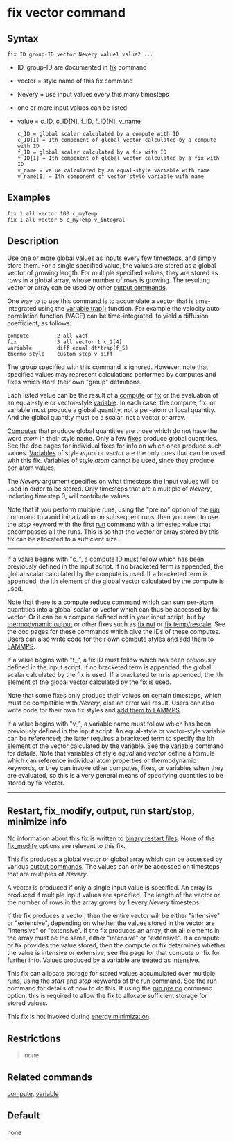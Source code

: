 # fix vector command

## Syntax

    fix ID group-ID vector Nevery value1 value2 ...

-   ID, group-ID are documented in [fix](fix) command

-   vector = style name of this fix command

-   Nevery = use input values every this many timesteps

-   one or more input values can be listed

-   value = c_ID, c_ID\[N\], f_ID, f_ID\[N\], v_name

        c_ID = global scalar calculated by a compute with ID
        c_ID[I] = Ith component of global vector calculated by a compute with ID
        f_ID = global scalar calculated by a fix with ID
        f_ID[I] = Ith component of global vector calculated by a fix with ID
        v_name = value calculated by an equal-style variable with name
        v_name[I] = Ith component of vector-style variable with name

## Examples

``` LAMMPS
fix 1 all vector 100 c_myTemp
fix 1 all vector 5 c_myTemp v_integral
```

## Description

Use one or more global values as inputs every few timesteps, and simply
store them. For a single specified value, the values are stored as a
global vector of growing length. For multiple specified values, they are
stored as rows in a global array, whose number of rows is growing. The
resulting vector or array can be used by other [output
commands](Howto_output).

One way to to use this command is to accumulate a vector that is
time-integrated using the [variable trap()](variable) function. For
example the velocity auto-correlation function (VACF) can be
time-integrated, to yield a diffusion coefficient, as follows:

``` LAMMPS
compute         2 all vacf
fix             5 all vector 1 c_2[4]
variable        diff equal dt*trap(f_5)
thermo_style    custom step v_diff
```

The group specified with this command is ignored. However, note that
specified values may represent calculations performed by computes and
fixes which store their own \"group\" definitions.

Each listed value can be the result of a [compute](compute) or
[fix](fix) or the evaluation of an equal-style or vector-style
[variable](variable). In each case, the compute, fix, or variable must
produce a global quantity, not a per-atom or local quantity. And the
global quantity must be a scalar, not a vector or array.

[Computes](compute) that produce global quantities are those which do
not have the word *atom* in their style name. Only a few [fixes](fix)
produce global quantities. See the doc pages for individual fixes for
info on which ones produce such values. [Variables](variable) of style
*equal* or *vector* are the only ones that can be used with this fix.
Variables of style *atom* cannot be used, since they produce per-atom
values.

The *Nevery* argument specifies on what timesteps the input values will
be used in order to be stored. Only timesteps that are a multiple of
*Nevery*, including timestep 0, will contribute values.

Note that if you perform multiple runs, using the \"pre no\" option of
the [run](run) command to avoid initialization on subsequent runs, then
you need to use the *stop* keyword with the first [run](run) command
with a timestep value that encompasses all the runs. This is so that the
vector or array stored by this fix can be allocated to a sufficient
size.

------------------------------------------------------------------------

If a value begins with \"c\_\", a compute ID must follow which has been
previously defined in the input script. If no bracketed term is
appended, the global scalar calculated by the compute is used. If a
bracketed term is appended, the Ith element of the global vector
calculated by the compute is used.

Note that there is a [compute reduce](compute_reduce) command which can
sum per-atom quantities into a global scalar or vector which can thus be
accessed by fix vector. Or it can be a compute defined not in your input
script, but by [thermodynamic output](thermo_style) or other fixes such
as [fix nvt](fix_nh) or [fix temp/rescale](fix_temp_rescale). See the
doc pages for these commands which give the IDs of these computes. Users
can also write code for their own compute styles and [add them to
LAMMPS](Modify).

If a value begins with \"f\_\", a fix ID must follow which has been
previously defined in the input script. If no bracketed term is
appended, the global scalar calculated by the fix is used. If a
bracketed term is appended, the Ith element of the global vector
calculated by the fix is used.

Note that some fixes only produce their values on certain timesteps,
which must be compatible with *Nevery*, else an error will result. Users
can also write code for their own fix styles and [add them to
LAMMPS](Modify).

If a value begins with \"v\_\", a variable name must follow which has
been previously defined in the input script. An equal-style or
vector-style variable can be referenced; the latter requires a bracketed
term to specify the Ith element of the vector calculated by the
variable. See the [variable](variable) command for details. Note that
variables of style *equal* and *vector* define a formula which can
reference individual atom properties or thermodynamic keywords, or they
can invoke other computes, fixes, or variables when they are evaluated,
so this is a very general means of specifying quantities to be stored by
fix vector.

------------------------------------------------------------------------

## Restart, fix_modify, output, run start/stop, minimize info

No information about this fix is written to [binary restart
files](restart). None of the [fix_modify](fix_modify) options are
relevant to this fix.

This fix produces a global vector or global array which can be accessed
by various [output commands](Howto_output). The values can only be
accessed on timesteps that are multiples of *Nevery*.

A vector is produced if only a single input value is specified. An array
is produced if multiple input values are specified. The length of the
vector or the number of rows in the array grows by 1 every *Nevery*
timesteps.

If the fix produces a vector, then the entire vector will be either
\"intensive\" or \"extensive\", depending on whether the values stored
in the vector are \"intensive\" or \"extensive\". If the fix produces an
array, then all elements in the array must be the same, either
\"intensive\" or \"extensive\". If a compute or fix provides the value
stored, then the compute or fix determines whether the value is
intensive or extensive; see the page for that compute or fix for further
info. Values produced by a variable are treated as intensive.

This fix can allocate storage for stored values accumulated over
multiple runs, using the *start* and *stop* keywords of the [run](run)
command. See the [run](run) command for details of how to do this. If
using the [run pre no](run) command option, this is required to allow
the fix to allocate sufficient storage for stored values.

This fix is not invoked during [energy minimization](minimize).

## Restrictions

> none

## Related commands

[compute](compute), [variable](variable)

## Default

none
